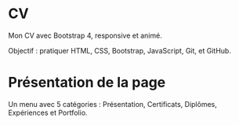 # CV
Mon CV avec Bootstrap 4, 
responsive et animé.

Objectif : pratiquer HTML, CSS, Bootstrap, JavaScript, Git, et GitHub.


# Présentation de la page
Un menu avec 5 catégories : Présentation, Certificats, Diplômes, Expériences et Portfolio.
